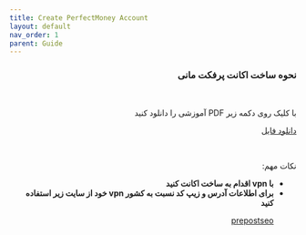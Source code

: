 ```yaml
---
title: Create PerfectMoney Account
layout: default
nav_order: 1
parent: Guide
---
```


<head>
    <meta charset="utf-8">
    <link rel="stylesheet" href="https://b3h1z.github.io/HidyBot-Docs/assets/css/style.css">
</head>
<div dir="rtl">

<h3>نحوه ساخت اکانت پرفکت مانی</h3>
<br>
<p>با کلیک روی دکمه زیر PDF آموزشی را دانلود کنید</p>
<p>
<a href="https://b3h1z.github.io/HidyBot-Docs/pdf/guide/perfectmoney_create_account.pdf" download>دانلود فایل</a>
</p>
<br>
<p>نکات مهم:</p>
<ul>
    <li><strong>با vpn اقدام به ساخت اکانت کنید</strong></li>
    <li>
    <strong>برای اطلاعات آدرس و زیپ کد نسبت به کشور vpn خود از سایت زیر استفاده کنید</strong>
        <p><a href="https://prepostseo.com/tool/fake-address-generator" download>prepostseo</a></p>
    </li>
</ul>
</p>
</div>
